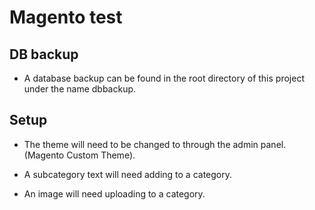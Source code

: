 # Magento test

## DB backup
- A database backup can be found in the root directory of this project under the name dbbackup.

## Setup

- The theme will need to be changed to through the admin panel. (Magento Custom Theme).

- A subcategory text will need adding to a category.

- An image will need uploading to a category.